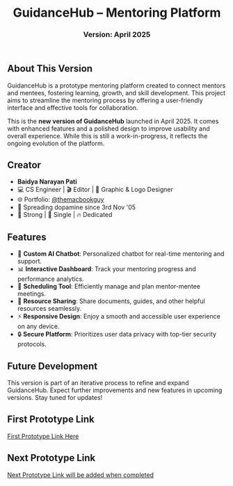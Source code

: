 <!DOCTYPE html>
<html lang="en">
<head>
</head>
<body>
  <header>
    <h1>GuidanceHub – Mentoring Platform</h1>
    <h3>Version: April 2025</h3>
  </header>
  
  <section>
    <h2>About This Version</h2>
    <p>
      GuidanceHub is a prototype mentoring platform created to connect mentors and mentees,
      fostering learning, growth, and skill development. This project aims to streamline
      the mentoring process by offering a user-friendly interface and effective tools for
      collaboration.
    </p>
    <p>
      This is the <strong>new version of GuidanceHub</strong> launched in April 2025. It comes with
      enhanced features and a polished design to improve usability and overall experience. 
      While this is still a work-in-progress, it reflects the ongoing evolution of the platform.
    </p>
  </section>

  <section>
    <h2>Creator</h2>
    <ul>
      <li><strong>Baidya Narayan Pati</strong></li>
      <li>💻 CS Engineer | 🎬 Editor | 🎨 Graphic & Logo Designer</li>
      <li>🌐 Portfolio: <a href="https://bento.me/themacbookguy" target="_blank">@themacbookguy</a></li>
      <li>💫 Spreading dopamine since 3rd Nov '05</li>
      <li>💪 Strong | 💙 Single | 🔥 Dedicated</li>
    </ul>
  </section>

  
  <section>
    <h2>Features</h2>
    <ul>
      <li>🧠 <strong>Custom AI Chatbot</strong>: Personalized chatbot for real-time mentoring and support.</li>
      <li>📊 <strong>Interactive Dashboard</strong>: Track your mentoring progress and performance analytics.</li>
      <li>📅 <strong>Scheduling Tool</strong>: Efficiently manage and plan mentor-mentee meetings.</li>
      <li>📝 <strong>Resource Sharing</strong>: Share documents, guides, and other helpful resources seamlessly.</li>
      <li>⚡ <strong>Responsive Design</strong>: Enjoy a smooth and accessible user experience on any device.</li>
      <li>🔒 <strong>Secure Platform</strong>: Prioritizes user data privacy with top-tier security protocols.</li>
    </ul>
  </section>

  <section>
    <h2>Future Development</h2>
    <p>
      This version is part of an iterative process to refine and expand GuidanceHub. 
      Expect further improvements and new features in upcoming versions. Stay tuned for updates!
    </p>
  </section>

 <section>
    <h2>First Prototype Link</h2>
    <p>
      <a href="https://github.com/bnpati/GuidanceHub-pre" target="_blank">First Prototype Link Here</a>
    </p>
  </section>

  <section>
    <h2>Next Prototype Link</h2>
    <p>
      <a href="https://github.com/bnpati/GuidanceHub-April25-Frontend" target="_blank">Next Prototype Link will be added when completed</a>
    </p>
  </section>
</body>
</html>
